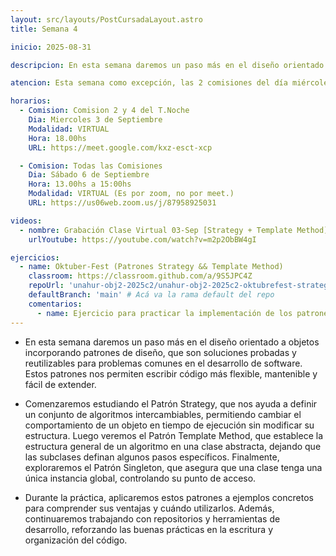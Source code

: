 ```yaml
---
layout: src/layouts/PostCursadaLayout.astro
title: Semana 4

inicio: 2025-08-31

descripcion: En esta semana daremos un paso más en el diseño orientado a objetos incorporando patrones de diseño, que son soluciones probadas y reutilizables para problemas comunes en el desarrollo de software. Estos patrones nos permiten escribir código más flexible, mantenible y fácil de extender.

atencion: Esta semana como excepción, las 2 comisiones del día miércoles tendrán clase virtual.

horarios:
  - Comision: Comision 2 y 4 del T.Noche
    Dia: Miercoles 3 de Septiembre
    Modalidad: VIRTUAL
    Hora: 18.00hs
    URL: https://meet.google.com/kxz-esct-xcp

  - Comision: Todas las Comisiones
    Dia: Sábado 6 de Septiembre
    Hora: 13.00hs a 15:00hs
    Modalidad: VIRTUAL (Es por zoom, no por meet.)
    URL: https://us06web.zoom.us/j/87958925031

videos:
  - nombre: Grabación Clase Virtual 03-Sep [Strategy + Template Method]
    urlYoutube: https://youtube.com/watch?v=m2p2ObBW4gI

ejercicios:
  - name: Oktuber-Fest (Patrones Strategy && Template Method)
    classroom: https://classroom.github.com/a/9S5JPC4Z
    repoUrl: 'unahur-obj2-2025c2/unahur-obj2-2025c2-oktubrefest-strategy-templatemethod-oktuber-fest' # Acá va la URL del repo sin el "https://github.com/"
    defaultBranch: 'main' # Acá va la rama default del repo
    comentarios:
      - name: Ejercicio para practicar la implementación de los patrones de diseño Strategy y Template Method.
---
```


- En esta semana daremos un paso más en el diseño orientado a objetos incorporando patrones de diseño, que son soluciones probadas y reutilizables para problemas comunes en el desarrollo de software. Estos patrones nos permiten escribir código más flexible, mantenible y fácil de extender.

- Comenzaremos estudiando el Patrón Strategy, que nos ayuda a definir un conjunto de algoritmos intercambiables, permitiendo cambiar el comportamiento de un objeto en tiempo de ejecución sin modificar su estructura. Luego veremos el Patrón Template Method, que establece la estructura general de un algoritmo en una clase abstracta, dejando que las subclases definan algunos pasos específicos. Finalmente, exploraremos el Patrón Singleton, que asegura que una clase tenga una única instancia global, controlando su punto de acceso.

- Durante la práctica, aplicaremos estos patrones a ejemplos concretos para comprender sus ventajas y cuándo utilizarlos. Además, continuaremos trabajando con repositorios y herramientas de desarrollo, reforzando las buenas prácticas en la escritura y organización del código.
